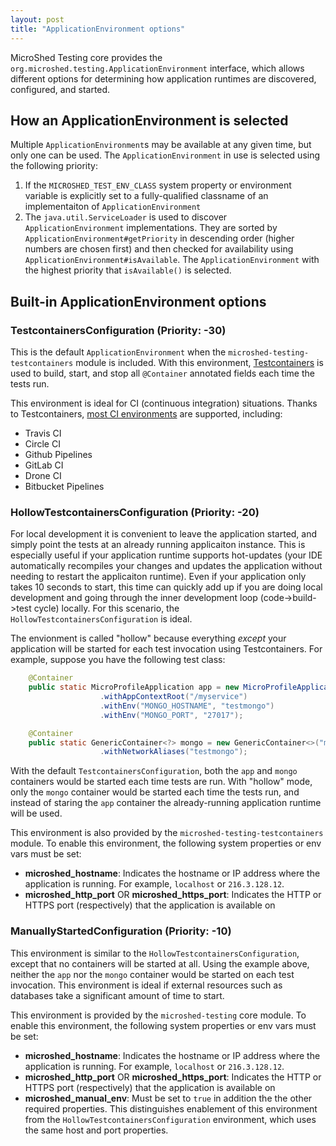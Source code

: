 ```yaml
---
layout: post
title: "ApplicationEnvironment options"
---
```

MicroShed Testing core provides the `org.microshed.testing.ApplicationEnvironment` interface, which allows different options for
determining how application runtimes are discovered, configured, and started.

## How an ApplicationEnvironment is selected

Multiple `ApplicationEnvironment`s may be available at any given time, but only one can be used. The `ApplicationEnvironment` in use
is selected using the following priority:
1. If the `MICROSHED_TEST_ENV_CLASS` system property or environment variable is explicitly set to a fully-qualified classname of an 
implementaiton of `ApplicationEnvironment`
1. The `java.util.ServiceLoader` is used to discover `ApplicationEnvironment` implementations. They are sorted by `ApplicationEnvironment#getPriority` 
in descending order (higher numbers are chosen first) and then checked for availability using `ApplicationEnvironment#isAvailable`. The `ApplicationEnvironment` with the highest priority that `isAvailable()` is selected.

## Built-in ApplicationEnvironment options

### TestcontainersConfiguration (Priority: -30)

This is the default `ApplicationEnvironment` when the `microshed-testing-testcontainers` module is included. With this environment, [Testcontainers](https://www.testcontainers.org/) is used to build, start, and stop all `@Container` annotated fields each time the tests run.

This environment is ideal for CI (continuous integration) situations. Thanks to Testcontainers, [most CI environments](https://www.testcontainers.org/supported_docker_environment/)
 are supported, including:
 * Travis CI
 * Circle CI
 * Github Pipelines
 * GitLab CI
 * Drone CI
 * Bitbucket Pipelines 

### HollowTestcontainersConfiguration (Priority: -20)

For local development it is convenient to leave the application started, and simply point the tests at an already running applicaiton instance. This
is especially useful if your application runtime supports hot-updates (your IDE automatically recompiles your changes and updates the application without
needing to restart the applicaiton runtime). Even if your application only takes 10 seconds to start, this time can quickly add up if you are doing local
development and going through the inner development loop (code->build->test cycle) locally. For this scenario, the `HollowTestcontainersConfiguration` is ideal. 

The envionment is called "hollow" because everything _except_ your application will be started for each test invocation using Testcontainers. For example, suppose you have the following test class:

```java
    @Container
    public static MicroProfileApplication app = new MicroProfileApplication()
                    .withAppContextRoot("/myservice")
                    .withEnv("MONGO_HOSTNAME", "testmongo")
                    .withEnv("MONGO_PORT", "27017");

    @Container
    public static GenericContainer<?> mongo = new GenericContainer<>("mongo:3.4")
                    .withNetworkAliases("testmongo");
```

With the default `TestcontainersConfiguration`, both the `app` and `mongo` containers would be started each time tests are run. With "hollow" mode, only the `mongo` container would be started each time the tests run, and instead of staring the `app` container the already-running application runtime will be used.

This environment is also provided by the `microshed-testing-testcontainers` module. To enable this environment, the following system properties or env vars must be set:
* **microshed_hostname**: Indicates the hostname or IP address where the application is running. For example, `localhost` or `216.3.128.12`.
* **microshed_http_port** OR **microshed_https_port**: Indicates the HTTP or HTTPS port (respectively) that the application is available on

### ManuallyStartedConfiguration (Priority: -10)

This environment is similar to the `HollowTestcontainersConfiguration`, except that no containers will be started at all. Using the example above, neither the `app` nor the `mongo` container would be started on each test invocation. This environment is ideal if external resources such as databases take a 
significant amount of time to start.

This environment is provided by the `microshed-testing` core module. To enable this environment, the following system properties or env vars must be set:
* **microshed_hostname**: Indicates the hostname or IP address where the application is running. For example, `localhost` or `216.3.128.12`.
* **microshed_http_port** OR **microshed_https_port**: Indicates the HTTP or HTTPS port (respectively) that the application is available on
* **microshed_manual_env**: Must be set to `true` in addition the the other required properties. This distinguishes enablement of this environment from
the `HollowTestcontainersConfiguration` environment, which uses the same host and port properties.

